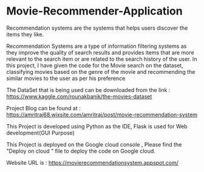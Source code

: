 # Movie-Recommender-Application

Recommendation systems are the systems that helps users discover the items they like. 

Recommendation Systems are a type of information filtering systems as they improve the quality of search results and provides items that are more relevant to the search item or are related to the search history of the user. In this project, I have given the code for the Movie search on the dataset, classifying movies based on the genre of the movie and recommending the similar movies to the user as per his preference


The DataSet that is being used can be downloaded from the link : https://www.kaggle.com/rounakbanik/the-movies-dataset

Project Blog can be found at : https://amritraj68.wixsite.com/amritraj/post/movie-recommendation-system

This Project is developed using Python as the IDE, Flask is used for Web development(GUI Purpose) 

This Project is deployed on the Google cloud console , Please find the "Deploy on cloud " file to deploy the code on Google cloud.

Website URL is : https://movierecommendationsystem.appspot.com/


